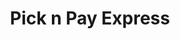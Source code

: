 ---
title: "Pick n Pay Express"
url: /port-elizabeth/pick-n-pay-express-govan-mbeki-avenue/
shop: convenience
---